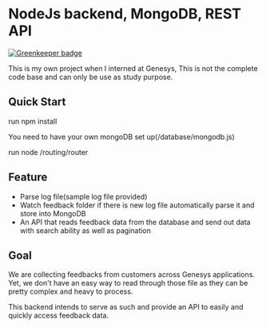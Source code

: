 # NodeJs backend, MongoDB, REST API 

[![Greenkeeper badge](https://badges.greenkeeper.io/iFun/NodeBackend.svg)](https://greenkeeper.io/)

This is my own project when I interned at Genesys, This is not the complete code base and can only be use as study purpose. 

## Quick Start
run npm install

You need to have your own mongoDB set up(/database/mongodb.js)

run node /routing/router

## Feature

* Parse log file(sample log file provided)
* Watch feedback folder if there is new log file automatically parse it and store into MongoDB
* An API that reads feedback data from the database and send out data with search ability as well as pagination 


## Goal
We are collecting feedbacks from customers across Genesys applications. Yet, we don't have an easy way to read through those file as they can be pretty complex and heavy to process.

This backend intends to serve as such and provide an API to easily and quickly access feedback data.


